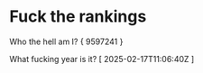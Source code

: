 # Fuck the rankings

Who the hell am I?
{ 9597241 }

What fucking year is it?
[ 2025-02-17T11:06:40Z ]
